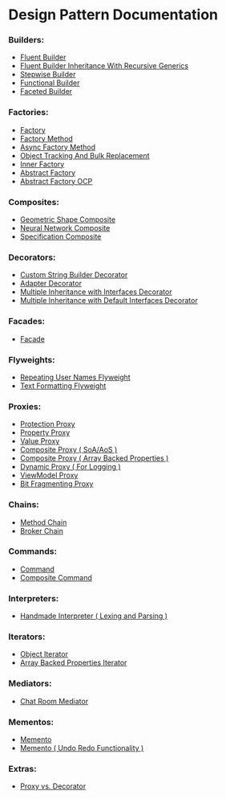 # Design Pattern Documentation

### Builders:
- [Fluent Builder](Docs/Builders/Fluent%20Builder.md)
- [Fluent Builder Inheritance With Recursive Generics](<Docs/Builders/Fluent%20Builder%20Inheritance%20(%20With%20Recursive%20Generics%20).md>)
- [Stepwise Builder](Docs/Builders/Stepwise%20Builder.md)
- [Functional Builder](Docs/Builders/Functional%20Builder.md)
- [Faceted Builder](Docs/Builders/Faceted%20Builder.md)
### Factories:
- [Factory](Docs/Factories/Factory.md)
- [Factory Method](Docs/Factories/Async%20Factory%20Method.md)
- [Async Factory Method](Docs/Factories/Factory%20Method.md)
- [Object Tracking And Bulk Replacement](Docs/Factories/Object%20Tracking%20And%20Bulk%20Replacement.md)
- [Inner Factory](Docs/Factories/Inner%20Factory.md)
- [Abstract Factory](Docs/Factories/Abstract%20Factory.md)
- [Abstract Factory OCP](Docs/Factories/Abstract%20Factory%20OCP.md)
### Composites:
- [Geometric Shape Composite](Docs/Composites/Geometric%20Shape%20Composite.md)
- [Neural Network Composite](Docs/Composites/Neural%20Network%20Composite.md)
- [Specification Composite](Docs/Composites/Specification%20Composite.md)
### Decorators:
- [Custom String Builder Decorator](Docs/Decorators/Custom%20String%20Builder%20Decorator.md)
- [Adapter Decorator](Docs/Decorators/Adapter%20Decorator.md)
- [Multiple Inheritance with Interfaces Decorator](Docs/Decorators/Multiple%20Inheritance%20with%20Interfaces%20Decorator.md)
- [Multiple Inheritance with Default Interfaces Decorator](Docs/Decorators/Multiple%20Inheritance%20with%20Default%20Interfaces%20Decorator.md)
### Facades:
- [Facade](Docs/Facade/Facade.md)
### Flyweights:
- [Repeating User Names Flyweight](Docs/Flyweights/Repeating%20User%20Names%20Flyweight.md)
- [Text Formatting Flyweight](Docs/Flyweights/Text%20Formatting%20Flyweight.md)
### Proxies:
- [Protection Proxy](Docs/Proxies/Protection%20Proxy.md)
- [Property Proxy](Docs/Proxies/Property%20Proxy.md)
- [Value Proxy](Docs/Proxies/Value%20Proxy.md)
- [Composite Proxy ( SoA/AoS )](Docs/Proxies/Composite%20Proxy%20(%20SoA%20-%20AoS%20).md)
- [Composite Proxy ( Array Backed Properties )](Docs/Proxies/Composite%20Proxy%20(%20Array%20Backed%20Properties%20).md)
- [Dynamic Proxy ( For Logging )](Docs/Proxies/Dynamic%20Proxy%20(%20For%20Logging%20).md)
- [ViewModel Proxy](Docs/Proxies/ViewModel%20Proxy.md)
- [Bit Fragmenting Proxy](Docs/Proxies/Bit%20Fragmenting%20Proxy.md)
### Chains:
- [Method Chain](Docs/Chains/Method%20Chain.md)
- [Broker Chain](Docs/Chains/Broker%20Chain.md)
### Commands:
- [Command](Docs/Commands/Command.md)
- [Composite Command](Docs/Commands/Composite%20Command.md)
### Interpreters:
- [Handmade Interpreter ( Lexing and Parsing )](Docs/Interpreters/Handmade%20Interpreter%20(%20Lexing%20and%20Parsing%20).md)
### Iterators:
- [Object Iterator](Docs/Iterators/Object%20Iterator.md)
- [Array Backed Properties Iterator](Docs/Iterators/Array%20Backed%20Properties%20Iterator.md)
### Mediators:
- [Chat Room Mediator](Docs/Mediators/Chat%20Room%20Mediator.md)
### Mementos:
- [Memento](Docs/Mementos/Memento.md)
- [Memento ( Undo Redo Functionality )](Docs/Mementos/Memento%20(%20Undo%20Redo%20Functionality%20).md)
### Extras:
- [Proxy vs. Decorator](Docs/Extras/Proxy%20vs.%20Decorator.md)
